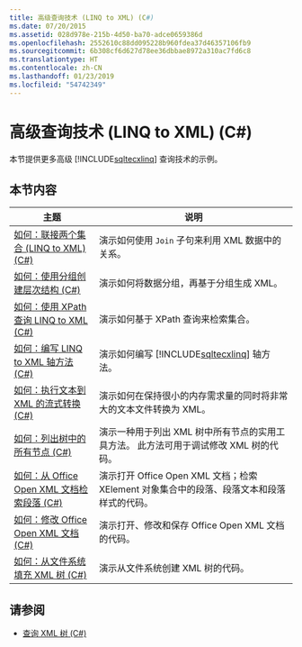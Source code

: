 ```yaml
---
title: 高级查询技术 (LINQ to XML) (C#)
ms.date: 07/20/2015
ms.assetid: 028d978e-215b-4d50-ba70-adce0659386d
ms.openlocfilehash: 2552610c88dd095228b960fdea37d46357106fb9
ms.sourcegitcommit: 6b308cf6d627d78ee36dbbae8972a310ac7fd6c8
ms.translationtype: HT
ms.contentlocale: zh-CN
ms.lasthandoff: 01/23/2019
ms.locfileid: "54742349"
---
```

# <a name="advanced-query-techniques-linq-to-xml-c"></a>高级查询技术 (LINQ to XML) (C#)
本节提供更多高级 [!INCLUDE[sqltecxlinq](~/includes/sqltecxlinq-md.md)] 查询技术的示例。  
  
## <a name="in-this-section"></a>本节内容  
  
|主题|说明|  
|-----------|-----------------|  
|[如何：联接两个集合 (LINQ to XML) (C#)](../../../../csharp/programming-guide/concepts/linq/how-to-join-two-collections-linq-to-xml.md)|演示如何使用 `Join` 子句来利用 XML 数据中的关系。|  
|[如何：使用分组创建层次结构 (C#)](../../../../csharp/programming-guide/concepts/linq/how-to-create-hierarchy-using-grouping.md)|演示如何将数据分组，再基于分组生成 XML。|  
|[如何：使用 XPath 查询 LINQ to XML (C#)](../../../../csharp/programming-guide/concepts/linq/how-to-query-linq-to-xml-using-xpath.md)|演示如何基于 XPath 查询来检索集合。|  
|[如何：编写 LINQ to XML 轴方法 (C#)](../../../../csharp/programming-guide/concepts/linq/how-to-write-a-linq-to-xml-axis-method.md)|演示如何编写 [!INCLUDE[sqltecxlinq](~/includes/sqltecxlinq-md.md)] 轴方法。|  
|[如何：执行文本到 XML 的流式转换 (C#)](../../../../csharp/programming-guide/concepts/linq/how-to-perform-streaming-transformations-of-text-to-xml.md)|演示如何在保持很小的内存需求量的同时将非常大的文本文件转换为 XML。|  
|[如何：列出树中的所有节点 (C#)](../../../../csharp/programming-guide/concepts/linq/how-to-list-all-nodes-in-a-tree.md)|演示一种用于列出 XML 树中所有节点的实用工具方法。 此方法可用于调试修改 XML 树的代码。|  
|[如何：从 Office Open XML 文档检索段落 (C#)](../../../../csharp/programming-guide/concepts/linq/how-to-retrieve-paragraphs-from-an-office-open-xml-document.md)|演示打开 Office Open XML 文档；检索 XElement 对象集合中的段落、段落文本和段落样式的代码。|  
|[如何：修改 Office Open XML 文档 (C#)](../../../../csharp/programming-guide/concepts/linq/how-to-modify-an-office-open-xml-document.md)|演示打开、修改和保存 Office Open XML 文档的代码。|  
|[如何：从文件系统填充 XML 树 (C#)](../../../../csharp/programming-guide/concepts/linq/how-to-populate-an-xml-tree-from-the-file-system.md)|演示从文件系统创建 XML 树的代码。|  
  
## <a name="see-also"></a>请参阅

- [查询 XML 树 (C#)](../../../../csharp/programming-guide/concepts/linq/querying-xml-trees.md)

